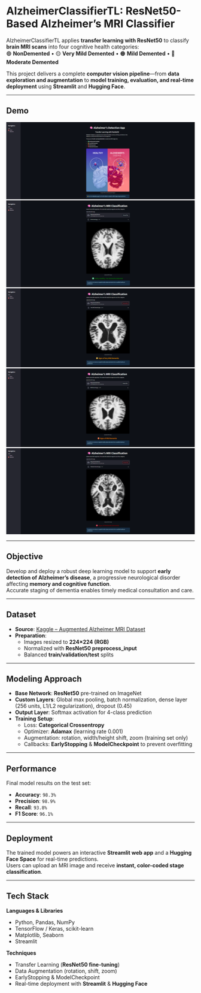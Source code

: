 # **AlzheimerClassifierTL: ResNet50-Based Alzheimer’s MRI Classifier**

AlzheimerClassifierTL applies **transfer learning with ResNet50** to classify **brain MRI scans** into four cognitive health categories:  
🟢 **NonDemented** • 🟡 **Very Mild Demented** • 🟠 **Mild Demented** • 🔴 **Moderate Demented**

This project delivers a complete **computer vision pipeline**—from **data exploration and augmentation** to **model training, evaluation, and real-time deployment** using **Streamlit** and **Hugging Face**.

---

## **Demo**
![App Demo](./Alzheimer%20Detection%20App.png)  
![No Dementia Example](./No%20Dementia.png)  
![Very Mild Dementia Example](./Very%20Mild%20Dementia.png)  
![Mild Dementia Example](./Mild%20Dementia.png)  
![Moderate Dementia Example](./Moderate%20Dementia.png)

---

## **Objective**

Develop and deploy a robust deep learning model to support **early detection of Alzheimer’s disease**, a progressive neurological disorder affecting **memory and cognitive function**.  
Accurate staging of dementia enables timely medical consultation and care.

---

## **Dataset**

- **Source**: [Kaggle – Augmented Alzheimer MRI Dataset](https://www.kaggle.com/datasets/uraninjo/augmented-alzheimer-mri-dataset/data)  
- **Preparation**:  
  - Images resized to **224×224 (RGB)**  
  - Normalized with **ResNet50 preprocess_input**  
  - Balanced **train/validation/test** splits  

---

## **Modeling Approach**

- **Base Network**: **ResNet50** pre-trained on ImageNet  
- **Custom Layers**: Global max pooling, batch normalization, dense layer (256 units, L1/L2 regularization), dropout (0.45)  
- **Output Layer**: Softmax activation for 4-class prediction  
- **Training Setup**:  
  - Loss: **Categorical Crossentropy**  
  - Optimizer: **Adamax** (learning rate 0.001)  
  - Augmentation: rotation, width/height shift, zoom (training set only)  
  - Callbacks: **EarlyStopping** & **ModelCheckpoint** to prevent overfitting  

---

## **Performance**

Final model results on the test set:  
- **Accuracy**: `98.3%`  
- **Precision**: `98.9%`  
- **Recall**: `93.8%`  
- **F1 Score**: `96.1%`

---

## **Deployment**

The trained model powers an interactive **Streamlit web app** and a **Hugging Face Space** for real-time predictions.  
Users can upload an MRI image and receive **instant, color-coded stage classification**.

---

## **Tech Stack**

**Languages & Libraries**  
- Python, Pandas, NumPy  
- TensorFlow / Keras, scikit-learn  
- Matplotlib, Seaborn  
- Streamlit  

**Techniques**  
- Transfer Learning (**ResNet50 fine-tuning**)  
- Data Augmentation (rotation, shift, zoom)  
- EarlyStopping & ModelCheckpoint  
- Real-time deployment with **Streamlit** & **Hugging Face**
